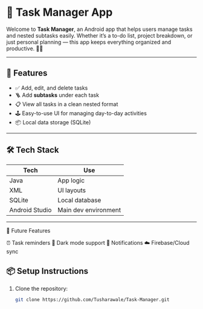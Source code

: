 # 📝 Task Manager App

Welcome to **Task Manager**, an Android app that helps users manage tasks and nested subtasks easily. Whether it’s a to-do list, project breakdown, or just personal planning — this app keeps everything organized and productive. 💼✅

---

## 🚀 Features

- ✅ Add, edit, and delete tasks
- 🪜 Add **subtasks** under each task
- 📋 View all tasks in a clean nested format
- 🕹 Easy-to-use UI for managing day-to-day activities
- 📦 Local data storage (SQLite)

---

## 🛠 Tech Stack

| Tech | Use |
|------|-----|
| Java | App logic |
| XML | UI layouts |
| SQLite | Local database |
| Android Studio | Main dev environment |


---
🧠 Future Features

⏰ Task reminders
🌙 Dark mode support
🔔 Notifications
☁️ Firebase/Cloud sync
## 📦 Setup Instructions


1. Clone the repository:
   ```bash
   git clone https://github.com/Tusharawale/Task-Manager.git
